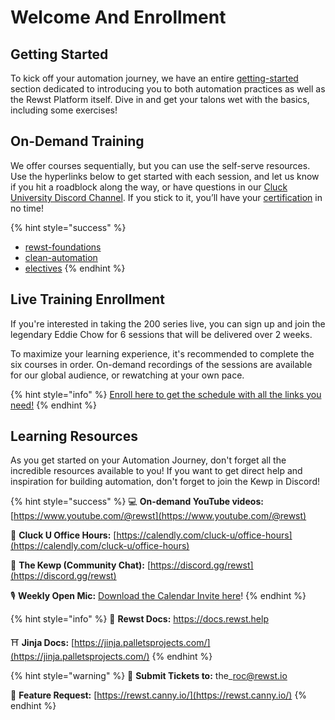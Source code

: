 # Welcome And Enrollment

## Getting Started

To kick off your automation journey, we have an entire [getting-started](getting-started/ "mention") section dedicated to introducing you to both automation practices as well as the Rewst Platform itself. Dive in and get your talons wet with the basics, including some exercises!

## On-Demand Training

We offer courses sequentially, but you can use the self-serve resources. Use the hyperlinks below to get started with each session, and let us know if you hit a roadblock along the way, or have questions in our [Cluck University Discord Channel](https://discord.gg/WKwsZngc). If you stick to it, you’ll have your [certification](rewst-foundations/foundations-certification.md) in no time!&#x20;

{% hint style="success" %}
* [rewst-foundations](rewst-foundations/ "mention")
* [clean-automation](clean-automation/ "mention")
* [electives](electives/ "mention")
{% endhint %}

## Live Training Enrollment

If you're interested in taking the 200 series live, you can sign up and join the legendary Eddie Chow for 6 sessions that will be delivered over 2 weeks.&#x20;

To maximize your learning experience, it's recommended to complete the six courses in order. On-demand recordings of the sessions are available for our global audience, or rewatching at your own pace.

{% hint style="info" %}
[Enroll here to get the schedule with all the links you need!](https://calendly.com/cluck-u)
{% endhint %}

## Learning Resources

As you get started on your Automation Journey, don't forget all the incredible resources available to you! If you want to get direct help and inspiration for building automation, don't forget to join the Kewp in Discord!&#x20;

{% hint style="success" %}
&#x20;💻 **On-demand YouTube videos:** [https://www.youtube.com/@rewst](https://www.youtube.com/@rewst)

🙋 **Cluck U Office Hours:** [https://calendly.com/cluck-u/office-hours](https://calendly.com/cluck-u/office-hours)

💬 **The Kewp (Community Chat):** [https://discord.gg/rewst](https://discord.gg/rewst)

🎙️ **Weekly Open Mic:** [Download the Calendar Invite here](https://engine.rewst.io/webhooks/custom/trigger/02eb02e2-1177-43d9-9e13-8547414979fc/c47fdd7f-4075-47a8-ba92-94e790e67c06?request\_type=open\_mic\_link&)!
{% endhint %}

{% hint style="info" %}
🥚 **Rewst Docs:** [https://docs.rewst.help ](https://docs.rewst.help)

⛩️ **Jinja Docs:** [https://jinja.palletsprojects.com/](https://jinja.palletsprojects.com/)
{% endhint %}

{% hint style="warning" %}
🎫 **Submit Tickets to:** the\_roc@rewst.io

📝 **Feature Request:** [https://rewst.canny.io/](https://rewst.canny.io/)
{% endhint %}
